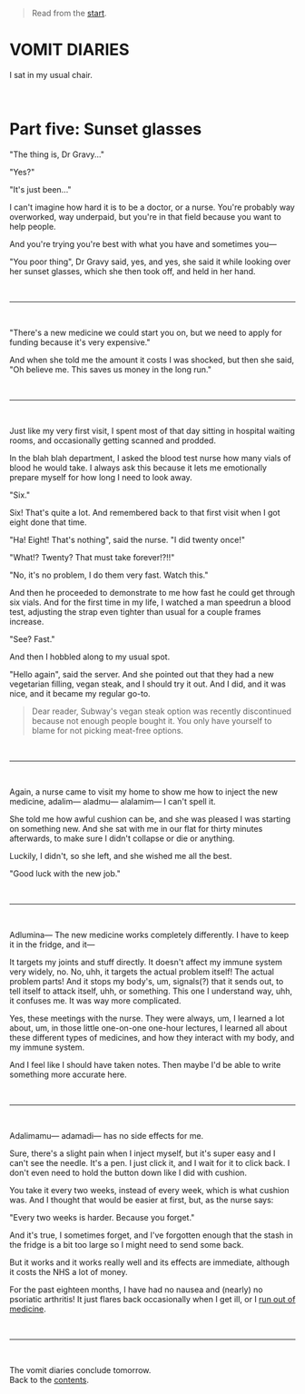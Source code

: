 > Read from the [start](https://www.todepond.com/wikiblogarden/health/vomit/diaries/).

# VOMIT DIARIES 

I sat in my usual chair.

<br>

# Part five: Sunset glasses

"The thing is, Dr Gravy..."

"Yes?"

"It's just been..."

I can't imagine how hard it is to be a doctor, or a nurse. You're probably way overworked, way underpaid, but you're in that field because you want to help people.

And you're trying you're best with what you have and sometimes you—

"You poor thing", Dr Gravy said, yes, and yes, she said it while looking over her sunset glasses, which she then took off, and held in her hand. 

<br>

<hr>

<br>

"There's a new medicine we could start you on, but we need to apply for funding because it's very expensive."

And when she told me the amount it costs I was shocked, but then she said, "Oh believe me. This saves us money in the long run."

<br>

<hr>

<br>

Just like my very first visit, I spent most of that day sitting in hospital waiting rooms, and occasionally getting scanned and prodded.

In the blah blah department, I asked the blood test nurse how many vials of blood he would take. I always ask this because it lets me emotionally prepare myself for how long I need to look away.

"Six."

Six! That's quite a lot. And remembered back to that first visit when I got eight done that time.

"Ha! Eight! That's nothing", said the nurse. "I did twenty once!"

"What!? Twenty? That must take forever!?!!"

"No, it's no problem, I do them very fast. Watch this."

And then he proceeded to demonstrate to me how fast he could get through six vials. And for the first time in my life, I watched a man speedrun a blood test, adjusting the strap even tighter than usual for a couple frames increase.

"See? Fast."

And then I hobbled along to my usual spot.

"Hello again", said the server. And she pointed out that they had a new vegetarian filling, vegan steak, and I should try it out. And I did, and it was nice, and it became my regular go-to.

> Dear reader, Subway's vegan steak option was recently discontinued because not enough people bought it. You only have yourself to blame for not picking meat-free options. 

<br>

<hr>

<br>

Again, a nurse came to visit my home to show me how to inject the new medicine, adalim— aladmu— alalamim— I can't spell it. 

She told me how awful cushion can be, and she was pleased I was starting on something new. And she sat with me in our flat for thirty minutes afterwards, to make sure I didn't collapse or die or anything.

Luckily, I didn't, so she left, and she wished me all the best. 

"Good luck with the new job."

<br>

<hr>

<br>

Adlumina— The new medicine works completely differently. I have to keep it in the fridge, and it—

It targets my joints and stuff directly. It doesn't affect my immune system very widely, no. No, uhh, it targets the actual problem itself! The actual problem parts! And it stops my body's, um, signals(?) that it sends out, to tell itself to attack itself, uhh, or something. This one I understand way, uhh, it confuses me. It was way more complicated.

Yes, these meetings with the nurse. They were always, um, I learned a lot about, um, in those little one-on-one one-hour lectures, I learned all about these different types of medicines, and how they interact with my body, and my immune system.

And I feel like I should have taken notes. Then maybe I'd be able to write something more accurate here.

<br>

<hr>

<br>

Adalimamu— adamadi— has no side effects for me.

Sure, there's a slight pain when I inject myself, but it's super easy and I can't see the needle. It's a pen. I just click it, and I wait for it to click back. I don't even need to hold the button down like I did with cushion.

You take it every two weeks, instead of every week, which is what cushion was. And I thought that would be easier at first, but, as the nurse says:

"Every two weeks is harder. Because you forget." 

And it's true, I sometimes forget, and I've forgotten enough that the stash in the fridge is a bit too large so I might need to send some back.

But it works and it works really well and its effects are immediate, although it costs the NHS a lot of money. 

For the past eighteen months, I have had no nausea and (nearly) no psoriatic arthritis! It just flares back occasionally when I get ill, or I [run out of medicine](https://www.todepond.com/wikiblogarden/health/sulfasalazine/two).

<br>

<hr>

<br>

The vomit diaries conclude tomorrow.\
Back to the [contents](https://www.todepond.com/wikiblogarden/health/vomit/diaries/).

